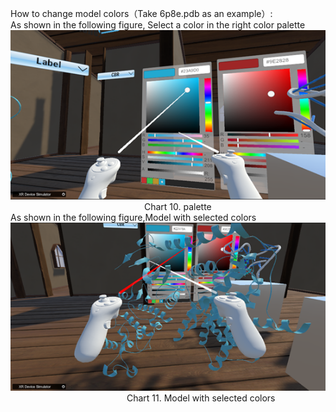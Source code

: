 How to change model colors（Take 6p8e.pdb as an example）:  
As shown in the following figure, Select a color in the right color palette  
![图片10](png/图片10.png "图片10")  
&emsp;&emsp;&emsp;&emsp;&emsp;&emsp;&emsp;&emsp;&emsp;&emsp;&emsp;&emsp;&emsp;&emsp;&emsp;
Chart 10. palette  
As shown in the following figure,Model with selected colors  
![图片11](png/图片11.png "图片11")  
&emsp;&emsp;&emsp;&emsp;&emsp;&emsp;&emsp;&emsp;&emsp;&emsp;&emsp;&emsp;&emsp;
Chart 11. Model with selected colors  
